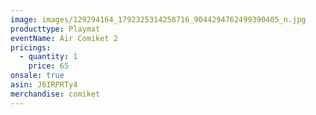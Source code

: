 ```yaml
---
image: images/129294164_1792325314258716_9044294762499390405_n.jpg
producttype: Playmat
eventName: Air Comiket 2
pricings:
  - quantity: 1
    price: 65
onsale: true
asin: J6IRPRTy4
merchandise: comiket
---
```

